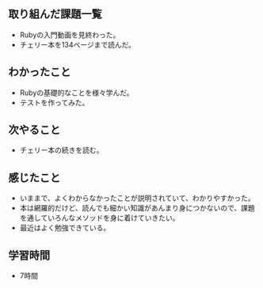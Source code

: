 ## 取り組んだ課題一覧
- Rubyの入門動画を見終わった。
- チェリー本を134ページまで読んだ。

## わかったこと
- Rubyの基礎的なことを様々学んだ。
- テストを作ってみた。

## 次やること
- チェリー本の続きを読む。

## 感じたこと
- いままで、よくわからなかったことが説明されていて、わかりやすかった。
- 本は網羅的だけど、読んでも細かい知識があんまり身につかないので、課題を通していろんなメソッドを身に着けていきたい。
- 最近はよく勉強できている。

## 学習時間
- 7時間
